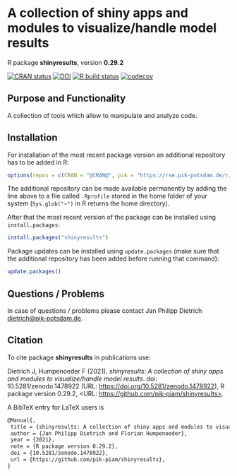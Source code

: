 # A collection of shiny apps and modules to visualize/handle model results

R package **shinyresults**, version **0.29.2**

[![CRAN status](https://www.r-pkg.org/badges/version/shinyresults)](https://cran.r-project.org/package=shinyresults) [![DOI](https://zenodo.org/badge/DOI/10.5281/zenodo.1478922.svg)](https://doi.org/10.5281/zenodo.1478922)  [![R build status](https://github.com/pik-piam/shinyresults/workflows/check/badge.svg)](https://github.com/pik-piam/shinyresults/actions) [![codecov](https://codecov.io/gh/pik-piam/shinyresults/branch/master/graph/badge.svg)](https://codecov.io/gh/pik-piam/shinyresults)

## Purpose and Functionality

A collection of tools which allow to manipulate and analyze code.


## Installation

For installation of the most recent package version an additional repository has to be added in R:

```r
options(repos = c(CRAN = "@CRAN@", pik = "https://rse.pik-potsdam.de/r/packages"))
```
The additional repository can be made available permanently by adding the line above to a file called `.Rprofile` stored in the home folder of your system (`Sys.glob("~")` in R returns the home directory).

After that the most recent version of the package can be installed using `install.packages`:

```r 
install.packages("shinyresults")
```

Package updates can be installed using `update.packages` (make sure that the additional repository has been added before running that command):

```r 
update.packages()
```

## Questions / Problems

In case of questions / problems please contact Jan Philipp Dietrich <dietrich@pik-potsdam.de>.

## Citation

To cite package **shinyresults** in publications use:

Dietrich J, Humpenoeder F (2021). _shinyresults: A collection of shiny apps and modules to
visualize/handle model results_. doi: 10.5281/zenodo.1478922 (URL:
https://doi.org/10.5281/zenodo.1478922), R package version 0.29.2, <URL:
https://github.com/pik-piam/shinyresults>.

A BibTeX entry for LaTeX users is

 ```latex
@Manual{,
  title = {shinyresults: A collection of shiny apps and modules to visualize/handle model results},
  author = {Jan Philipp Dietrich and Florian Humpenoeder},
  year = {2021},
  note = {R package version 0.29.2},
  doi = {10.5281/zenodo.1478922},
  url = {https://github.com/pik-piam/shinyresults},
}
```

